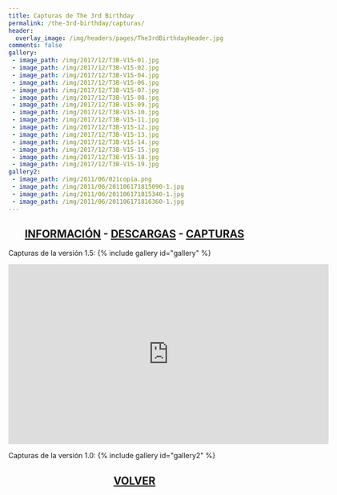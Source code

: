 ```yaml
---
title: Capturas de The 3rd Birthday
permalink: /the-3rd-birthday/capturas/
header:
  overlay_image: /img/headers/pages/The3rdBirthdayHeader.jpg
comments: false
gallery:
 - image_path: /img/2017/12/T3B-V15-01.jpg
 - image_path: /img/2017/12/T3B-V15-02.jpg
 - image_path: /img/2017/12/T3B-V15-04.jpg
 - image_path: /img/2017/12/T3B-V15-06.jpg
 - image_path: /img/2017/12/T3B-V15-07.jpg
 - image_path: /img/2017/12/T3B-V15-08.jpg
 - image_path: /img/2017/12/T3B-V15-09.jpg
 - image_path: /img/2017/12/T3B-V15-10.jpg
 - image_path: /img/2017/12/T3B-V15-11.jpg
 - image_path: /img/2017/12/T3B-V15-12.jpg
 - image_path: /img/2017/12/T3B-V15-13.jpg
 - image_path: /img/2017/12/T3B-V15-14.jpg
 - image_path: /img/2017/12/T3B-V15-15.jpg
 - image_path: /img/2017/12/T3B-V15-18.jpg
 - image_path: /img/2017/12/T3B-V15-19.jpg
gallery2:
 - image_path: /img/2011/06/021copia.png
 - image_path: /img/2011/06/201106171815090-1.jpg
 - image_path: /img/2011/06/201106171815340-1.jpg
 - image_path: /img/2011/06/201106171816360-1.jpg
---
```

<h2 style="text-align: center;"><strong><a href="/the-3rd-birthday/informacion/">INFORMACIÓN</a> - <a href="/the-3rd-birthday/descargar/">DESCARGAS</a> - <a href="/the-3rd-birthday/capturas/">CAPTURAS</a></strong></h2>

Capturas de la versión 1.5:
{% include gallery id="gallery" %}

<p style="text-align: center;"><iframe src="https://www.youtube-nocookie.com/embed/oH_8NQhil8s?rel=0" width="640" height="360" frameborder="0" allowfullscreen="allowfullscreen"></iframe></p>

Capturas de la versión 1.0:
{% include gallery id="gallery2" %}

<h2 style="text-align: center;"><a href="/the-3rd-birthday/"><strong>VOLVER</strong></a></h2>



